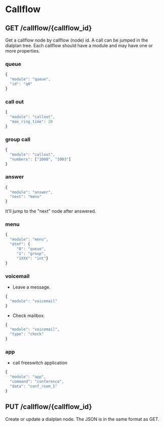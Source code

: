 # Callflow
## GET /callflow/{callflow_id}
Get a callflow node by callflow (node) id. A call can be jumped in the dialplan tree.
Each callflow should have a module and may have one or more properties.

### queue
```javascript
{
  "module": "queue",
  "id": "q0"
}
```

### call out
```javascript
{
  "module": "callout",
  "max_ring_time": 20
}
```

### group call
```javascript
{
  "module": "callout",
  "numbers": ["1000", "1003"]
}
```

### answer
```javascript
{
  "module": "answer",
  "next": "menu"
}
```
It'll jump to the "next" node after answered.

### menu
```javascript
{
  "module": "menu",
  "dtmf": {
     "0": "queue",
     "1": "group",
     "1XXX": "int"}
}
```

### voicemail
* Leave a message.
```javascript
{
  "module": "voicemail"
}
```
* Check mailbox.
```javascript
{
  "module": "voicemail",
  "type": "check"
}
```
### app
* call freeswitch application
```javascript
{
  "module": "app",
  "command": "conference",
  "data": "conf_room_1"
}
```

## PUT /callflow/{callflow_id}
Create or update a dialplan node.
The JSON is in the same format as GET.